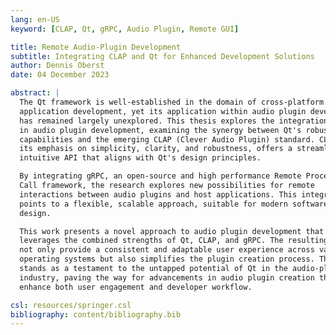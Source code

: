 ```yaml
---
lang: en-US
keyword: [CLAP, Qt, gRPC, Audio Plugin, Remote GUI]

title: Remote Audio-Plugin Development
subtitle: Integrating CLAP and Qt for Enhanced Development Solutions
author: Dennis Oberst
date: 04 December 2023

abstract: |
  The Qt framework is well-established in the domain of cross-platform
  application development, yet its application within audio plugin development
  has remained largely unexplored. This thesis explores the integration of Qt
  in audio plugin development, examining the synergy between Qt's robust GUI
  capabilities and the emerging CLAP (Clever Audio Plugin) standard. CLAP, with
  its emphasis on simplicity, clarity, and robustness, offers a streamlined and
  intuitive API that aligns with Qt's design principles.

  By integrating gRPC, an open-source and high performance Remote Procedure
  Call framework, the research explores new possibilities for remote
  interactions between audio plugins and host applications. This integration
  points to a flexible, scalable approach, suitable for modern software
  design.

  This work presents a novel approach to audio plugin development that
  leverages the combined strengths of Qt, CLAP, and gRPC. The resulting libraries
  not only provide a consistent and adaptable user experience across various
  operating systems but also simplifies the plugin creation process. This work
  stands as a testament to the untapped potential of Qt in the audio-plugin
  industry, paving the way for advancements in audio plugin creation that
  enhance both user engagement and developer workflow.

csl: resources/springer.csl
bibliography: content/bibliography.bib
---
```

